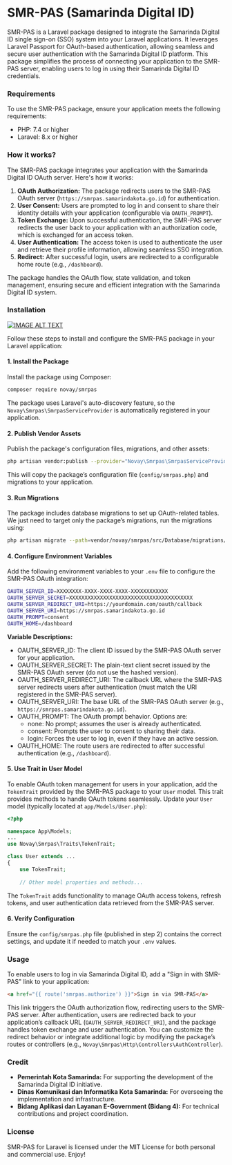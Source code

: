 # SMR-PAS (Samarinda Digital ID)

SMR-PAS is a Laravel package designed to integrate the Samarinda Digital ID single sign-on (SSO) system into your Laravel applications. It leverages Laravel Passport for OAuth-based authentication, allowing seamless and secure user authentication with the Samarinda Digital ID platform. This package simplifies the process of connecting your application to the SMR-PAS server, enabling users to log in using their Samarinda Digital ID credentials.

### Requirements
To use the SMR-PAS package, ensure your application meets the following requirements:
- PHP: 7.4 or higher
- Laravel: 8.x or higher

### How it works?
The SMR-PAS package integrates your application with the Samarinda Digital ID OAuth server. Here's how it works:
1. **OAuth Authorization:** The package redirects users to the SMR-PAS OAuth server (`https://smrpas.samarindakota.go.id`) for authentication.
2. **User Consent:** Users are prompted to log in and consent to share their identity details with your application (configurable via `OAUTH_PROMPT`).
3. **Token Exchange:** Upon successful authentication, the SMR-PAS server redirects the user back to your application with an authorization code, which is exchanged for an access token.
4. **User Authentication:** The access token is used to authenticate the user and retrieve their profile information, allowing seamless SSO integration.
5. **Redirect:** After successful login, users are redirected to a configurable home route (e.g., `/dashboard`).

The package handles the OAuth flow, state validation, and token management, ensuring secure and efficient integration with the Samarinda Digital ID system.

### Installation

[![IMAGE ALT TEXT](http://img.youtube.com/vi/CAH3RYGNt1Q/0.jpg)](http://www.youtube.com/watch?v=CAH3RYGNt1Q "Video Title")

Follow these steps to install and configure the SMR-PAS package in your Laravel application:

#### 1. Install the Package
Install the package using Composer:
```bash
composer require novay/smrpas
```
The package uses Laravel's auto-discovery feature, so the `Novay\Smrpas\SmrpasServiceProvider` is automatically registered in your application.

#### 2. Publish Vendor Assets
Publish the package's configuration files, migrations, and other assets:
```bash
php artisan vendor:publish --provider="Novay\Smrpas\SmrpasServiceProvider"
```

This will copy the package’s configuration file (`config/smrpas.php`) and migrations to your application.

#### 3. Run Migrations
The package includes database migrations to set up OAuth-related tables. 
We just need to target only the package’s migrations, run the migrations using:

```bash
php artisan migrate --path=vendor/novay/smrpas/src/Database/migrations/2023_09_26_100536_create_oauths_table.php
```

#### 4. Configure Environment Variables
Add the following environment variables to your `.env` file to configure the SMR-PAS OAuth integration:
```bash
OAUTH_SERVER_ID=XXXXXXXX-XXXX-XXXX-XXXX-XXXXXXXXXXXX
OAUTH_SERVER_SECRET=XXXXXXXXXXXXXXXXXXXXXXXXXXXXXXXXXXXXXXXX
OAUTH_SERVER_REDIRECT_URI=https://yourdomain.com/oauth/callback
OAUTH_SERVER_URI=https://smrpas.samarindakota.go.id
OAUTH_PROMPT=consent
OAUTH_HOME=/dashboard
```

**Variable Descriptions:**
- OAUTH_SERVER_ID: The client ID issued by the SMR-PAS OAuth server for your application.
- OAUTH_SERVER_SECRET: The plain-text client secret issued by the SMR-PAS OAuth server (do not use the hashed version).
- OAUTH_SERVER_REDIRECT_URI: The callback URL where the SMR-PAS server redirects users after authentication (must match the URI registered in the SMR-PAS server).
- OAUTH_SERVER_URI: The base URL of the SMR-PAS OAuth server (e.g., `https://smrpas.samarindakota.go.id`).
- OAUTH_PROMPT: The OAuth prompt behavior. Options are:
    - none: No prompt; assumes the user is already authenticated.
    - consent: Prompts the user to consent to sharing their data.
    - login: Forces the user to log in, even if they have an active session.
- OAUTH_HOME: The route users are redirected to after successful authentication (e.g., `/dashboard`).

#### 5. Use Trait in User Model

To enable OAuth token management for users in your application, add the `TokenTrait` provided by the SMR-PAS package to your `User` model. This trait provides methods to handle OAuth tokens seamlessly.
Update your `User` model (typically located at `app/Models/User.php`):

```php
<?php

namespace App\Models;
...
use Novay\Smrpas\Traits\TokenTrait;

class User extends ...
{
    use TokenTrait;
    
    // Other model properties and methods...
```
The `TokenTrait` adds functionality to manage OAuth access tokens, refresh tokens, and user authentication data retrieved from the SMR-PAS server.

#### 6. Verify Configuration
Ensure the `config/smrpas.php` file (published in step 2) contains the correct settings, and update it if needed to match your `.env` values.

### Usage
To enable users to log in via Samarinda Digital ID, add a "Sign in with SMR-PAS" link to your application:
```html
<a href="{{ route('smrpas.authorize') }}">Sign in via SMR-PAS</a>
```
This link triggers the OAuth authorization flow, redirecting users to the SMR-PAS server. After authentication, users are redirected back to your application’s callback URL (`OAUTH_SERVER_REDIRECT_URI`), and the package handles token exchange and user authentication.
You can customize the redirect behavior or integrate additional logic by modifying the package’s routes or controllers (e.g., `Novay\Smrpas\Http\Controllers\AuthController`).

### Credit
- **Pemerintah Kota Samarinda:** For supporting the development of the Samarinda Digital ID initiative.
- **Dinas Komunikasi dan Informatika Kota Samarinda:** For overseeing the implementation and infrastructure.
- **Bidang Aplikasi dan Layanan E-Government (Bidang 4):** For technical contributions and project coordination.

### License
SMR-PAS for Laravel is licensed under the MIT License for both personal and commercial use. Enjoy!
